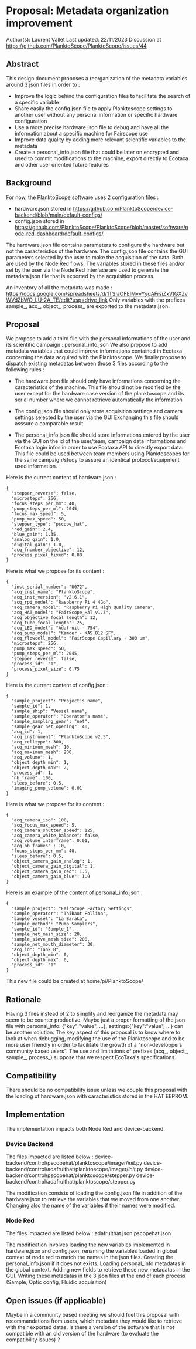 # Proposal: Metadata organization improvement

Author(s): Laurent Vallet Last updated: 22/11/2023 Discussion at https://github.com/PlanktoScope/PlanktoScope/issues/44

## Abstract

This design document proposes a reorganization of the metadata variables around 3 json files in order to : 
- Improve the logic behind the configuration files to facilitate the search of a specific variable
- Share easily the config.json file to apply Planktoscope settings to another user without any personal information or specific hardware configuration
- Use a more precise hardware.json file to debug and have all the information about a specific machine for Fairscope use
- Improve data quality by adding more relevant scientific variables to the metadata
- Create a personal_info.json file that could be later on encrypted and used to commit modifications to the machine, export directly to Ecotaxa and other user oriented future features

## Background

For now, the PlanktoScope software uses 2 configuration files : 
- hardware.json stored in https://github.com/PlanktoScope/device-backend/blob/main/default-configs/
- config.json stored in https://github.com/PlanktoScope/PlanktoScope/blob/master/software/node-red-dashboard/default-configs/

The hardware.json file contains parameters to configure the hardware but not the caracteristics of the hardware.
The config.json file contains the GUI parameters selected by the user to make the acquisition of the data.
Both are used by the Node Red flows.
The variables stored in these files and/or set by the user via the Node Red interface are used to generate the metadata.json file that is exported by the acquisition process.

An inventory of all the metadata was made : https://docs.google.com/spreadsheets/d/1TSIaOFEIMvvYyqAFrsiZxVtGXZvWVdZbWO_LU-2A_TE/edit?usp=drive_link 
Only variables with the prefixes sample_, acq_, object_, process_ are exported to the metadata.json.

## Proposal

We propose to add a third file with the personal informations of the user and its scientific campaign : personal_info.json
We also propose to add metadata variables that could improve informations contained in Ecotaxa concerning the data acquired with the Planktoscope.
We finally propose to dispatch existing metadatas between those 3 files according to the following rules : 

- The hardware.json file should only have informations concerning the caracteristics of the machine.
  This file should not be modified by the user except for the hardware case version of the planktoscope and its serial number where we cannot retrieve automatically the information
  
- The config.json file should only store acquisition settings and camera settings selected by the user via the GUI
  Exchanging this file should asssure a comparable result.
  
- The personal_info.json file should store informations entered by the user via the GUI on the id of the user/team, campaign data informations and Ecotaxa login infos in order to use Ecotaxa API to directly export data.
  This file could be used between team members using Planktoscopes for the same campaign/study to assure an identical protocol/equipment used information.
  
Here is the current content of hardware.json :
```
{
  "stepper_reverse": false,
  "microsteps": 256,
  "focus_steps_per_mm": 40,
  "pump_steps_per_ml": 2045,
  "focus_max_speed": 5,
  "pump_max_speed": 50,
  "stepper_type": "pscope_hat",
  "red_gain": 2.4,
  "blue_gain": 1.35,
  "analog_gain": 1.0,
  "digital_gain": 1.0,
  "acq_fnumber_objective": 12,
  "process_pixel_fixed": 0.88
}
```
Here is what we propose for its content :
```
{
  "inst_serial_number": "U072",
  "acq_inst_name": "PlanktoScope",
  "acq_inst_version": "v2.6.1",
  "acq_rpi_model": "Raspberry Pi 4 4Go",
  "acq_camera_model": "Raspberry Pi High Quality Camera",
  "acq_HAT_model": "FairScope_HAT v1.3",
  "acq_objective_focal_length": 12,
  "acq_tube_focal_length": 25,
  "acq_LED_model": "Adafruit - 754",
  "acq_pump_model": "Kamoer - KAS B12 SF",
  "acq_flowcell_model": "FairScope Capillary - 300 um",
  "microsteps": 256,
  "pump_max_speed": 50,
  "pump_steps_per_ml": 2045,
  "stepper_reverse": false,
  "process_id": "1",
  "process_pixel_size": 0.75
}
```
Here is the current content of config.json : 
```
{
  "sample_project": "Project's name",
  "sample_id": 1,
  "sample_ship": "Vessel name",
  "sample_operator": "Operator's name",
  "sample_sampling_gear": "net",
  "sample_gear_net_opening": 40,
  "acq_id": 1,
  "acq_instrument": "PlanktoScope v2.5",
  "acq_celltype": 300,
  "acq_minimum_mesh": 10,
  "acq_maximum_mesh": 200,
  "acq_volume": 1,
  "object_depth_min": 1,
  "object_depth_max": 2,
  "process_id": 1,
  "nb_frame": 100,
  "sleep_before": 0.5,
  "imaging_pump_volume": 0.01
}
```
Here is what we propose for its content : 
```
{
  "acq_camera_iso": 100,
  "acq_focus_max_speed": 5,
  "acq_camera_shutter_speed": 125,
  "acq_camera_white_balance": false,
  "acq_volume_interframe": 0.01,
  "acq_nb_frames" : 10,
  "focus_steps_per_mm": 40,
  "sleep_before": 0.5,
  "object_camera_gain_analog": 1,
  "object_camera_gain_digital": 1,
  "object_camera_gain_red": 1.5,
  "object_camera_gain_blue": 1.9
}
```
Here is an example of the content of personal_info.json : 
```
{
  "sample_project": "FairScope Factory Settings",
  "sample_operator": "Thibaut Pollina",
  "sample_vessel": "La Baraka",
  "sample_method": "Pump Samplers",
  "sample_id": "Sample_1",
  "sample_net_mesh_size": 20,
  "sample_sieve_mesh size": 200,
  "sample_net_mouth_diameter": 30,
  "acq_id": "Tank_B",
  "object_depth_min": 0,
  "object_depth_max": 0,
  "process_id": "1"
}
```
This new file could be created at home/pi/PlanktoScope/

## Rationale

Having 3 files instead of 2 to simplify and reorganize the metadata may seem to be counter productive.
Maybe just a proper formatting of the json file with personal_info: {"key":"value", ...}, settings:{"key":"value", ...} can be another solution.
The key aspect of this proposal is to know where to look at when debugging, modifying the use of the Planktoscope and to be more user friendly in order to facilitate the growth of a "non-developpers community based users".
The use and limitations of prefixes (acq_, object_, sample_, process_) suppose that we respect EcoTaxa's specifications.

## Compatibility

There should be no compatibility issue unless we couple this proposal with the loading of hardware.json with caracteristics stored in the HAT EEPROM.

## Implementation

The implementation impacts both Node Red and device-backend.

### Device Backend
The files impacted are listed below : 
device-backend/control/pscopehat/planktoscope/imager/_init_.py
device-backend/control/adafruithat/planktoscope/imager/_init_.py
device-backend/control/pscopehat/planktoscope/stepper.py
device-backend/control/adafruithat/planktoscope/stepper.py

The modification consists of loading the config.json file in addition of the hardware.json to retrieve the variables that we moved from one another.
Changing also the name of the variables if their names were modified.

### Node Red 
The files impacted are listed below :
adafruithat.json
pscopehat.json

The modification involves loading the new variables implemented in hardware.json and config.json, renaming the variables loaded in global context of node red to match the names in the json files.
Creating the personal_info.json if it does not exists.
Loading personal_info metadatas in the global context.
Adding new fields to retrieve these new metadatas in the GUI.
Writing these metadatas in the 3 json files at the end of each process (Sample, Optic config, Fluidic acquisition)


## Open issues (if applicable)

Maybe in a community based meeting we should fuel this proposal with recommandations from users, which metadata they would like to retrieve with their exported datas.
Is there a version of the software that is not compatible with an old version of the hardware (to evaluate the compatibility issues) ?

